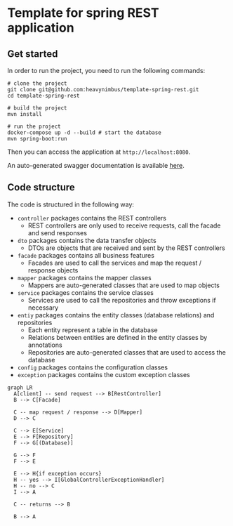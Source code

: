 # Template for spring REST application

## Get started

In order to run the project, you need to run the following commands:

```shell
# clone the project
git clone git@github.com:heavynimbus/template-spring-rest.git
cd template-spring-rest

# build the project
mvn install

# run the project
docker-compose up -d --build # start the database
mvn spring-boot:run
```

Then you can access the application at `http://localhost:8080`.

An auto-generated swagger documentation is available [here](http://localhost:8080/swagger-ui).

## Code structure

The code is structured in the following way:

* `controller` packages contains the REST controllers
    * REST controllers are only used to receive requests, call the facade and send responses
* `dto` packages contains the data transfer objects
    * DTOs are objects that are received and sent by the REST controllers
* `facade` packages contains all business features
    * Facades are used to call the services and map the request / response objects
* `mapper` packages contains the mapper classes
    * Mappers are auto-generated classes that are used to map objects
* `service` packages contains the service classes
    * Services are used to call the repositories and throw exceptions if necessary
* `entiy` packages contains the entity classes (database relations) and repositories
    * Each entity represent a table in the database
    * Relations between entities are defined in the entity classes by annotations
    * Repositories are auto-generated classes that are used to access the database
* `config` packages contains the configuration classes
* `exception` packages contains the custom exception classes

```mermaid
graph LR
  A[client] -- send request --> B[RestController]
  B --> C[Facade]
  
  C -- map request / response --> D[Mapper]
  D --> C
  
  C --> E[Service]
  E --> F[Repository]
  F --> G[(Database)]
  
  G --> F
  F --> E
  
  E --> H{if exception occurs}
  H -- yes --> I[GlobalControllerExceptionHandler]
  H -- no --> C
  I --> A
  
  C -- returns --> B
  
  B --> A
```
